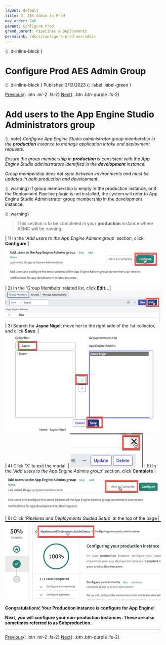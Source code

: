 ```yaml
---
layout: default
title: 3. AES Admin in Prod
nav_order: 240
parent: Configure Prod
grand_parent: Pipelines & Deployments
permalink: /docs/configure-prod-aes-admin
---
```


{: .d-inline-block }
# Configure Prod AES Admin Group
{: .d-inline-block }
Published 3/13/2023
{: .label .label-green }

[Previous][PREV]{: .btn .mr-2 .fs-2}
[Next][NEXT]{: .btn .btn-purple .fs-2}

# Add users to the App Engine Studio Administrators group

{: .note}
*Configure App Engine Studio administrator group membership in the **production** instance to manage application intake and deployment requests.*

*Ensure the group membership in **production** is consistent with the App Engine Studio administrators identified in the **development** instance.*

*Group membership does not sync between environments and must be updated in both production and development.*

{: .warning}
If group membership is empty in the production instance, or if the Deployment Pipeline plugin is not installed, the system will refer to App Engine Studio Administrator group membership in the development instance.

{: .warning}
>This section is to be completed in your **production** instance where AEMC will be running.

| 1) In the '*Add users to the App Engine Admins group*' section, click **Configure** | ![](../assets/images/2023-03-12-20-57-36.png)
| 2) In the 'Group Members' related list, click **Edit...**| ![](../assets/images/2023-03-12-21-00-01.png)
| 3) Search for **Jayne Nigel**, move her to the right side of the list collector, and click **Save**. | ![](../assets/images/2023-03-12-21-05-49.png)
| 4) Click 'X' to exit the modal. | ![](../assets/images/2023-03-12-21-07-00.png)
| 5) In the '*Add users to the App Engine Admins group*' section, click **Complete** | ![](../assets/images/2023-03-12-21-07-42.png)
| 6) Click '*Pipelines and Deployments Guided Setup*' at the top of the page |![](../assets/images/2023-03-12-21-08-59.png)

**Congratulations! Your Production instance is configure for App Engine!**

**Next, you will configure your non-production instances. These are also sometimes referred to as Subproduction.**

---

[Previous][PREV]{: .btn .mr-2 .fs-2}
[Next][NEXT]{: .btn .btn-purple .fs-2}

[PREV]: /lab_aemc/docs/configure-prod-pipeline
[NEXT]: /lab_aemc/docs/configure-non-prod